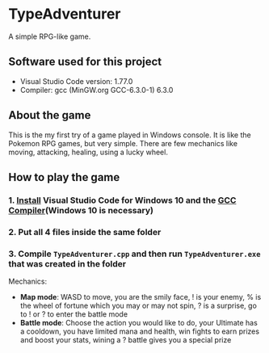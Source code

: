 # TypeAdventurer
A simple RPG-like game.

## Software used for this project
- Visual Studio Code version: 1.77.0
- Compiler: gcc (MinGW.org GCC-6.3.0-1) 6.3.0

## About the game
This is the my first try of a game played in Windows console. It is like the Pokemon RPG games, but very simple. There are few mechanics like moving, attacking, healing, using a lucky wheel. 

## How to play the game
### 1. [Install](https://code.visualstudio.com/download) Visual Studio Code for Windows 10 and the [GCC Compiler](https://sourceforge.net/projects/mingw-w64/)(Windows 10 is necessary)
### 2. Put all 4 files inside the same folder
### 3. Compile `TypeAdventurer.cpp` and then run `TypeAdventurer.exe` that was created in the folder

Mechanics:
- **Map mode**: WASD to move, you are the smily face, ! is your enemy, % is the wheel of fortune which you may or may not spin, ? is a surprise, go to ! or ? to enter the battle mode
- **Battle mode**: Choose the action you would like to do, your Ultimate has a cooldown, you have limited mana and health, win fights to earn prizes and boost your stats, wining a ? battle gives you a special prize

